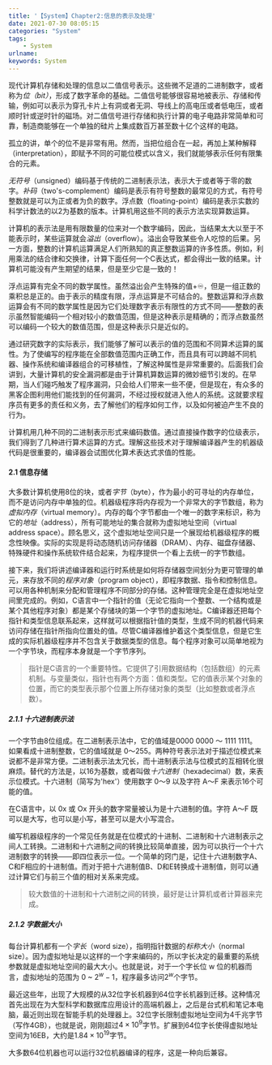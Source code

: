 ```yaml
---
title: '【System】Chapter2:信息的表示及处理'
date: 2021-07-30 08:05:15
categories: "System"
tags:
    - System
urlname:
keywords: System
---
```


现代计算机存储和处理的信息以二值信号表示。这些微不足道的二进制数字，或者称为*位（bit）*，形成了数字革命的基础。二值信号能够很容易地被表示、存储和传输，例如可以表示为穿孔卡片上有洞或者无洞、导线上的高电压或者低电压，或者顺时针或逆时针的磁场。对二值信号进行存储和执行计算的电子电路非常简单和可靠，制造商能够在一个单独的硅片上集成数百万甚至数十亿个这样的电路。

<!-- more -->

孤立的讲，单个的位不是非常有用。然而，当把位组合在一起，再加上某种解释（interpretation），即赋予不同的可能位模式以含义，我们就能够表示任何有限集合的元素。

*无符号*（unsigned）编码基于传统的二进制表示法，表示大于或者等于零的数字。*补码*（two's-complement）编码是表示有符号整数的最常见的方式，有符号整数就是可以为正或者为负的数字。浮点数（floating-point）编码是表示实数的科学计数法的以2为基数的版本。计算机用这些不同的表示方法实现算数运算。

计算机的表示法是用有限数量的位来对一个数字编码，因此，当结果太大以至于不能表示时，某些运算就会*溢出*（overflow）。溢出会导致某些令人吃惊的后果。另一方面，整数的计算机运算满足人们所熟知的真正整数运算的许多性质。例如，利用乘法的结合律和交换律，计算下面任何一个C表达式，都会得出一致的结果。计算机可能没有产生期望的结果，但是至少它是一致的！

浮点运算有完全不同的数学属性。虽然溢出会产生特殊的值+♾️，但是一组正数的乘积总是正的。由于表示的精度有限，浮点运算是不可结合的。整数运算和浮点数运算会有不同的数学属性是因为它们处理数字表示有限性的方式不同——整数的表示虽然智能编码一个相对较小的数值范围，但是这种表示是精确的；而浮点数虽然可以编码一个较大的数值范围，但是这种表示只是近似的。

通过研究数字的实际表示，我们能够了解可以表示的值的范围和不同算术运算的属性。为了使编写的程序能在全部数值范围内正确工作，而且具有可以跨越不同机器、操作系统和编译器组合的可移植性，了解这种属性是非常重要的。后面我们会讲到，大量计算机的安全漏洞都是由于计算机算数运算的微妙细节引发的。在早期，当人们碰巧触发了程序漏洞，只会给人们带来一些不便，但是现在，有众多的黑客企图利用他们能找到的任何漏洞，不经过授权就进入他人的系统。这就要求程序员有更多的责任和义务，去了解他们的程序如何工作，以及如何被迫产生不良的行为。

计算机用几种不同的二进制表示形式来编码数值。通过直接操作数字的位级表示，我们得到了几种进行算术运算的方式。理解这些技术对于理解编译器产生的机器级代码是很重要的，编译器会试图优化算术表达式求值的性能。

#### 2.1 信息存储

大多数计算机使用8位的块，或者*字节*（byte），作为最小的可寻址的内存单位，而不是访问内存中单独的位。机器级程序将内存视为一个非常大的字节数组，称为*虚拟内存*（virtual memory）。内存的每个字节都由一个唯一的数字来标识，称为它的*地址*（address），所有可能地址的集合就称为虚拟地址空间（virtual address space）。顾名思义，这个虚拟地址空间只是一个展现给机器级程序的概念性映像。实际的实现是将动态随机访问存储器（DRAM）、内存、磁盘存储器、特殊硬件和操作系统软件结合起来，为程序提供一个看上去统一的字节数组。

接下来，我们将讲述编译器和运行时系统是如何将存储器空间划分为更可管理的单元，来存放不同的*程序对象*（program object），即程序数据、指令和控制信息。可以用各种机制来分配和管理程序不同部分的存储。这种管理完全是在虚拟地址空间里完成的。例如，C语言中一个指针的值（无论它指向一个整数、一个结构或是某个其他程序对象）都是某个存储块的第一个字节的虚拟地址。C编译器还把每个指针和类型信息联系起来，这样就可以根据指针值的类型，生成不同的机器代码来访问存储在指针所指向位置处的值。尽管C编译器维护着这个类型信息，但是它生成的实际机器级程序并不包含关于数据类型的信息。每个程序对象可以简单地视为一个字节块，而程序本身就是一个字节序列。

> 指针是C语言的一个重要特性。它提供了引用数据结构（包括数组）的元素机制。与变量类似，指针也有两个方面：值和类型。它的值表示某个对象的位置，而它的类型表示那个位置上所存储对象的类型（比如整数或者浮点数）。

##### 2.1.1 十六进制表示法

一个字节由8位组成。在二进制表示法中，它的值域是0000 0000 ～ 1111 1111。如果看成十进制整数，它的值域就是 0～255。两种符号表示法对于描述位模式来说都不是非常方便。二进制表示法太冗长，而十进制表示法与位模式的互相转化很麻烦。替代的方法是，以16为基数，或者叫做*十六进制*（hexadecimal）数，来表示位模式。十六进制（简写为'hex'）使用数字 0～9 以及字符 A～F 来表示16个可能的值。

在C语言中，以 0x 或 Ox 开头的数字常量被认为是十六进制的值。字符 A～F 既可以是大写，也可以是小写，甚至可以是大小写混合。

编写机器级程序的一个常见任务就是在位模式的十进制、二进制和十六进制表示之间人工转换。二进制和十六进制之间的转换比较简单直接，因为可以执行一个十六进制数字的转换——即四位表示一位。一个简单的窍门是，记住十六进制数字A、C和F相应的十进制值。而对于把十六进制值B、D和E转换成十进制值，则可以通过计算它们与前三个值的相对关系来完成。

> 较大数值的十进制和十六进制之间的转换，最好是让计算机或者计算器来完成。

##### 2.1.2 字数据大小

每台计算机都有一个*字长*（word size），指明指针数据的*标称大小*（normal size）。因为虚拟地址是以这样的一个字来编码的，所以字长决定的最重要的系统参数就是虚拟地址空间的最大大小。也就是说，对于一个字长位 w 位的机器而言，虚拟地址的范围为 0 ~ $2^w -1$，程序最多访问$2^w$个字节。

最近这些年，出现了大规模的从32位字长机器到64位字长机器到迁移。这种情况首先出现在为大型科学和数据库应用设计的高端机器上，之后是台式机和笔记本电脑，最近则出现在智能手机的处理器上。32位字长限制虚拟地址空间为4千兆字节（写作4GB），也就是说，刚刚超过$4 \times 10^9$字节。扩展到64位字长使得虚拟地址空间为16EB，大约是$1.84 \times 10^{19}$​字节。

大多数64位机器也可以运行32位机器编译的程序，这是一种向后兼容。

































